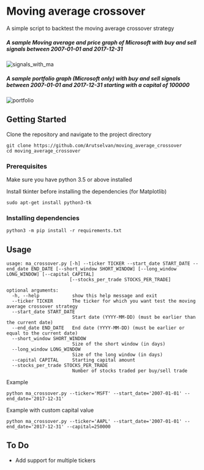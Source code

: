 # Moving average crossover
A simple script to backtest the moving average crossover strategy

##### A sample Moving average and price graph of Microsoft with buy and sell signals between 2007-01-01 and 2017-12-31

![signals_with_ma](https://user-images.githubusercontent.com/18646185/87329901-5eb47c00-c555-11ea-97cd-123fb50ad8d6.png)

##### A sample portfolio graph (Microsoft only) with buy and sell signals between 2007-01-01 and 2017-12-31 starting with a capital of 100000

![portfolio](https://user-images.githubusercontent.com/18646185/87329897-5d834f00-c555-11ea-83dc-196f56fc5fc3.png)

## Getting Started

Clone the repository and navigate to the project directory

```
git clone https://github.com/Arutselvan/moving_average_crossover
cd moving_average_crossover
```

### Prerequisites

Make sure you have python 3.5 or above installed

Install tkinter before installing the dependencies (for Matplotlib)
```
sudo apt-get install python3-tk
```

### Installing dependencies

```
python3 -m pip install -r requirements.txt
```

## Usage
```
usage: ma_crossover.py [-h] --ticker TICKER --start_date START_DATE --end_date END_DATE [--short_window SHORT_WINDOW] [--long_window LONG_WINDOW] [--capital CAPITAL]
                       [--stocks_per_trade STOCKS_PER_TRADE]

optional arguments:
  -h, --help            show this help message and exit
  --ticker TICKER       The ticker for which you want test the moving average crossover strategy
  --start_date START_DATE
                        Start date (YYYY-MM-DD) (must be earlier than the current date)
  --end_date END_DATE   End date (YYYY-MM-DD) (must be earlier or equal to the current date)
  --short_window SHORT_WINDOW
                        Size of the short window (in days)
  --long_window LONG_WINDOW
                        Size of the long window (in days)
  --capital CAPITAL     Starting capital amount
  --stocks_per_trade STOCKS_PER_TRADE
                        Number of stocks traded per buy/sell trade
```

Example
```
python ma_crossover.py --ticker='MSFT' --start_date='2007-01-01' --end_date='2017-12-31'
```

Example with custom capital value
```
python ma_crossover.py --ticker='AAPL' --start_date='2007-01-01' --end_date='2017-12-31' --capital=250000
```

## To Do
- Add support for multiple tickers
